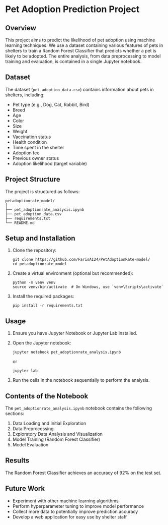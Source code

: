 # Pet Adoption Prediction Project

## Overview
This project aims to predict the likelihood of pet adoption using machine learning techniques. We use a dataset containing various features of pets in shelters to train a Random Forest Classifier that predicts whether a pet is likely to be adopted. The entire analysis, from data preprocessing to model training and evaluation, is contained in a single Jupyter notebook.

## Dataset
The dataset (`pet_adoption_data.csv`) contains information about pets in shelters, including:
- Pet type (e.g., Dog, Cat, Rabbit, Bird)
- Breed
- Age
- Color
- Size
- Weight
- Vaccination status
- Health condition
- Time spent in the shelter
- Adoption fee
- Previous owner status
- Adoption likelihood (target variable)

## Project Structure
The project is structured as follows:

```
petadoptionrate_model/
│
├── pet_adoptionrate_analysis.ipynb
├── pet_adoption_data.csv
├── requirements.txt
└── README.md
```

## Setup and Installation

1. Clone the repository:
   ```
   git clone https://github.com/FarisAI24/PetAdoptionRate-model/
   cd petadoptionrate_model
   ```

2. Create a virtual environment (optional but recommended):
   ```
   python -m venv venv
   source venv/bin/activate  # On Windows, use `venv\Scripts\activate`
   ```

3. Install the required packages:
   ```
   pip install -r requirements.txt
   ```

## Usage

1. Ensure you have Jupyter Notebook or Jupyter Lab installed.

2. Open the Jupyter notebook:
   ```
   jupyter notebook pet_adoptionrate_analysis.ipynb
   ```
   or
   ```
   jupyter lab
   ```

3. Run the cells in the notebook sequentially to perform the analysis.

## Contents of the Notebook

The `pet_adoptionrate_analysis.ipynb` notebook contains the following sections:

1. Data Loading and Initial Exploration
2. Data Preprocessing
3. Exploratory Data Analysis and Visualization
4. Model Training (Random Forest Classifier)
5. Model Evaluation

## Results
The Random Forest Classifier achieves an accuracy of 92% on the test set. 

## Future Work
- Experiment with other machine learning algorithms
- Perform hyperparameter tuning to improve model performance
- Collect more data to potentially improve prediction accuracy
- Develop a web application for easy use by shelter staff

